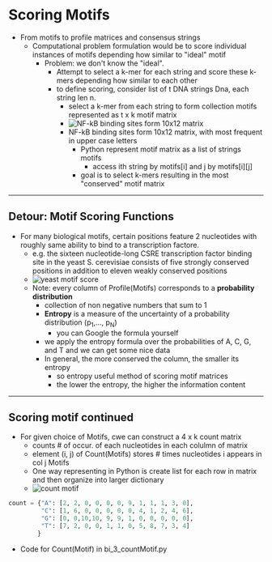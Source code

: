 # Scoring Motifs
- From motifs to profile matrices and consensus strings
    - Computational problem formulation would be to score individual instances of motifs depending how similar to "ideal" motif
        - Problem: we don't know the "ideal".
            - Attempt to select a k-mer for each string and score these k-mers depending how similar to each other
            - to define scoring, consider list of t DNA strings Dna, each string len n.
                - select a k-mer from each string to form collection motifs represented as t x k motif matrix
                - ![NF-kB binding sites form 10x12 matrix](http://bioinformaticsalgorithms.com/images/Motifs/nfkb.png "from stepik.org")
                - NF-kB binding sites form 10x12 matrix, with most frequent in upper case letters
                    - Python represent motif matrix as a list of strings motifs
                        - access ith string by motifs[i] and j by motifs[i][j]
                    - goal is to select k-mers resulting in the most "conserved" motif matrix

___

## Detour: Motif Scoring Functions
- For many biological motifs, certain positions feature 2 nucleotides with roughly same ability to bind to a transcription factore.
    - e.g. the sixteen nucleotide-long CSRE transcription factor binding site in the yeast S. cerevisiae consists of five strongly conserved positions in addition to eleven weakly conserved positions
    - ![yeast motif score](http://bioinformaticsalgorithms.com/images/Motifs/CSRE_motif.png "from stepik.org yeast motif score")
    - Note: every column of Profile(Motifs) corresponds to a **probability distribution**
        - collection of non negative numbers that sum to 1
        - **Entropy** is a measure of the uncertainty of a probability distribution (p<sub>1</sub>,..., p<sub>N</sub>)
            - you can Google the formula yourself
        - we apply the entropy formula over the probabilities of A, C, G, and T and we can get some nice data
        - In general, the more conserved the column, the smaller its entropy
            - so entropy useful method of scoring motif matrices 
            - the lower the entropy, the higher the information content

___

## Scoring motif continued
- For given choice of Motifs, cwe can construct a 4 x k count matrix
    - counts # of occur. of each nucleotides in each colulmn of matrix
    - element (i, j) of Count(Motifs) stores # times nucleotides i appears in col j Motifs
    - One way representing in Python is create list for each row in matrix and then organize into larger dictionary
    - ![count motif](http://bioinformaticsalgorithms.com/images/Motifs/count_matrix.png "from stepik.org count motif pic")

```python
count = {"A": [2, 2, 0, 0, 0, 0, 9, 1, 1, 1, 3, 0],
         "C": [1, 6, 0, 0, 0, 0, 0, 4, 1, 2, 4, 6],
         "G": [0, 0,10,10, 9, 9, 1, 0, 0, 0, 0, 0],
         "T": [7, 2, 0, 0, 1, 1, 0, 5, 8, 7, 3, 4]
        } 
```
- Code for Count(Motif) in bi_3_countMotif.py 